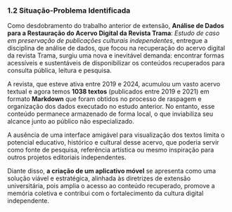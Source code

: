 ### 1.2 Situação-Problema Identificada

Como desdobramento do trabalho anterior de extensão, **Análise de Dados para a Restauração do Acervo Digital da Revista Trama**: _Estudo de caso em preservação de publicações culturais independentes_, entregue a disciplina de análise de dados, que focou na recuperação do acervo digital da revista Trama, surgiu uma nova e inevitável demanda: encontrar formas acessíveis e sustentáveis de disponibilizar os conteúdos recuperados para consulta pública, leitura e pesquisa.

A revista, que esteve ativa entre 2019 e 2024, acumulou um vasto acervo textual e agora temos **1038 textos** (publicados entre 2019 e 2021) em formato **Markdown** que foram obtidos no processo de raspagem e organização dos dados executado no estudo anterior. No entanto, esse conteúdo permanece armazenado de forma local, o que inviabiliza seu alcance junto ao público não especializado.

A ausência de uma interface amigável para visualização dos textos limita o potencial educativo, histórico e cultural desse acervo, que poderia servir como fonte de pesquisa, referência artística ou mesmo inspiração para outros projetos editoriais independentes.

Diante disso, **a criação de um aplicativo móvel** se apresenta como uma solução viável e estratégica, alinhada às diretrizes de extensão universitária, pois amplia o acesso ao conteúdo recuperado, promove a memória coletiva e contribui com o fortalecimento da cultura digital independente.

